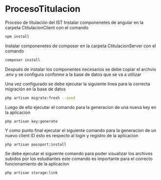# ProcesoTitulacion
Proceso de titulación del IST
Instalar componenetes de angular en la carpeta CtitulacionClient con el comando 

```bash
npm install 
```

Instalar componenetes de composer en la carpeta CtitulacionServer con el comando 

```bash
composer install 
```

Después de instalar los componentes necesarios se debe copiar el archvio .env y se configura conforme a la base de datos que se va a utilizar

Una vez configurado se debe ejecutar la siguiente linea para la correcta migración en la base de datos 

```bash
php artisan migrate:fresh --seed
```


Luego de ello ejecutar el comando para la generacion de una nueva key en la aplicacion

```bash
php artisan key:generate
```

Y como punto final ejecutar el siguiente comando para la generacion de un nuevo client ID esto es respecto al login y registro de la aplicacion
```
php artisan passport:install
```

Se debe ejecutar el siguiente comando para poder visualizar los archivos subidos por los estudiantes este comando es importante para el correcto funcionamiento de la aplicacion 
```
php artisan storage:link
```
